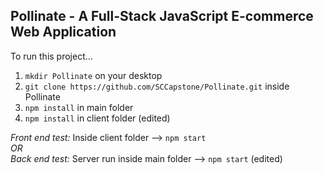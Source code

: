 ## Pollinate - A Full-Stack JavaScript E-commerce Web Application 

To run this project...

1.  `mkdir Pollinate` on your desktop
2.  `git clone https://github.com/SCCapstone/Pollinate.git` inside Pollinate
3.  `npm install` in main folder
4.  `npm install` in client folder (edited)

*Front end test:* Inside client folder --> `npm start`
<br /> _OR_
<br> *Back end test:* Server run inside main folder --> `npm start` (edited)
